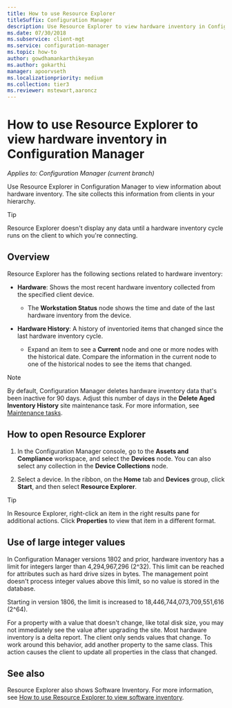 ```yaml
---
title: How to use Resource Explorer
titleSuffix: Configuration Manager
description: Use Resource Explorer to view hardware inventory in Configuration Manager.
ms.date: 07/30/2018
ms.subservice: client-mgt
ms.service: configuration-manager
ms.topic: how-to
author: gowdhamankarthikeyan
ms.author: gokarthi
manager: apoorvseth
ms.localizationpriority: medium
ms.collection: tier3
ms.reviewer: mstewart,aaroncz 
---
```


# How to use Resource Explorer to view hardware inventory in Configuration Manager

*Applies to: Configuration Manager (current branch)*

Use Resource Explorer in Configuration Manager to view information about hardware inventory. The site collects this information from clients in your hierarchy.  

> [!Tip]  
>  Resource Explorer doesn't display any data until a hardware inventory cycle runs on the client to which you're connecting.  



## Overview

Resource Explorer has the following sections related to hardware inventory:  

- **Hardware**: Shows the most recent hardware inventory collected from the specified client device.  

    - The **Workstation Status** node shows the time and date of the last hardware inventory from the device.  

- **Hardware History**: A history of inventoried items that changed since the last hardware inventory cycle.  

    - Expand an item to see a **Current** node and one or more nodes with the historical date. Compare the information in the current node to one of the historical nodes to see the items that changed.  

> [!NOTE]  
> By default, Configuration Manager deletes hardware inventory data that's been inactive for 90 days. Adjust this number of days in the **Delete Aged Inventory History** site maintenance task. For more information, see [Maintenance tasks](../../../servers/manage/maintenance-tasks.md).  



## <a name="bkmk_open"></a> How to open Resource Explorer   

1.  In the Configuration Manager console, go to the **Assets and Compliance** workspace, and select the **Devices** node. You can also select any collection in the **Device Collections** node.  

2.  Select a device. In the ribbon, on the **Home** tab and **Devices** group, click **Start**, and then select **Resource Explorer**.   

> [!Tip]  
> In Resource Explorer, right-click an item in the right results pane for additional actions. Click **Properties** to view that item in a different format.  



## <a name="bkmk_bigint"></a> Use of large integer values
<!--1357880-->
In Configuration Manager versions 1802 and prior, hardware inventory has a limit for integers larger than 4,294,967,296 (2^32). This limit can be reached for attributes such as hard drive sizes in bytes. The management point doesn't process integer values above this limit, so no value is stored in the database. 

Starting in version 1806, the limit is increased to 18,446,744,073,709,551,616 (2^64). 

For a property with a value that doesn't change, like total disk size, you may not immediately see the value after upgrading the site. Most hardware inventory is a delta report. The client only sends values that change. To work around this behavior, add another property to the same class. This action causes the client to update all properties in the class that changed. 



## See also

Resource Explorer also shows Software Inventory. For more information, see [How to use Resource Explorer to view software inventory](use-resource-explorer-to-view-software-inventory.md).
